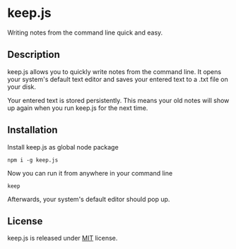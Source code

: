 # keep.js

Writing notes from the command line quick and easy.

## Description

keep.js allows you to quickly write notes from the command line. It opens your system's default text editor and saves your entered text to a .txt file on your disk.

Your entered text is stored persistently. This means your old notes will show up again when you run keep.js for the next time.

## Installation

Install keep.js as global node package

```
npm i -g keep.js
```

Now you can run it from anywhere in your command line

```
keep
```

Afterwards, your system's default editor should pop up.

## License

keep.js is released under [MIT](https://github.com/Aionic-Apps/keep.js/blob/master/LICENSE) license.
